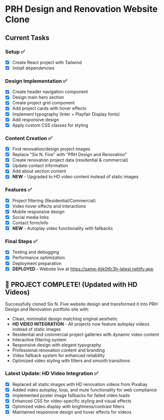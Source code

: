 # PRH Design and Renovation Website Clone

## Current Tasks

### Setup ✅
- [x] Create React project with Tailwind
- [x] Install dependencies

### Design Implementation ✅
- [x] Create header navigation component
- [x] Design main hero section
- [x] Create project grid component
- [x] Add project cards with hover effects
- [x] Implement typography (Inter + Playfair Display fonts)
- [x] Add responsive design
- [x] Apply custom CSS classes for styling

### Content Creation ✅
- [x] Find renovation/design project images
- [x] Replace "Six N. Five" with "PRH Design and Renovation"
- [x] Create renovation project data (residential & commercial)
- [x] Update contact information
- [x] Add about section content
- [x] **NEW** - Upgraded to HD video content instead of static images

### Features ✅
- [x] Project filtering (Residential/Commercial)
- [x] Video hover effects and interactions
- [x] Mobile responsive design
- [x] Social media links
- [x] Contact form/info
- [x] **NEW** - Autoplay video functionality with fallbacks

### Final Steps ✅
- [x] Testing and debugging
- [x] Performance optimization
- [x] Deployment preparation
- [x] **DEPLOYED** - Website live at https://same-itijk0tfc3h-latest.netlify.app

## 🎉 PROJECT COMPLETE! (Updated with HD Videos)

Successfully cloned Six N. Five website design and transformed it into PRH Design and Renovation portfolio site with:
- Clean, minimalist design matching original aesthetic
- **HD VIDEO INTEGRATION** - All projects now feature autoplay videos instead of static images
- Residential and commercial project galleries with dynamic video content
- Interactive filtering system
- Responsive design with elegant typography
- Professional renovation content and branding
- Video fallback system for enhanced reliability
- Optimized video styling with filters and smooth transitions

### Latest Update: HD Video Integration ✅
- [x] Replaced all static images with HD renovation videos from Pixabay
- [x] Added video autoplay, loop, and mute functionality for web compliance
- [x] Implemented poster image fallbacks for failed video loads
- [x] Enhanced CSS for video-specific styling and visual effects
- [x] Optimized video display with brightness/contrast filters
- [x] Maintained responsive design and hover effects for videos
